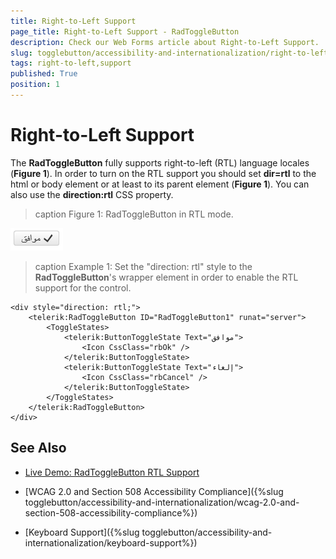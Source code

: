 ```yaml
---
title: Right-to-Left Support
page_title: Right-to-Left Support - RadToggleButton
description: Check our Web Forms article about Right-to-Left Support.
slug: togglebutton/accessibility-and-internationalization/right-to-left-support
tags: right-to-left,support
published: True
position: 1
---
```


# Right-to-Left Support

The **RadToggleButton** fully supports right-to-left (RTL) language locales (**Figure 1**). In order to turn on the RTL support you should set **dir=rtl** to the html or body element or at least to its parent element (**Figure 1**).  You can also use the **direction:rtl** CSS property. 

>caption Figure 1: RadToggleButton in RTL mode.

![RadToggleButton-rtl](images/togglebutton-rtl.png)

>caption Example 1: Set the "direction: rtl" style to the **RadToggleButton**'s wrapper element in order to enable the RTL support for the control.

````ASP.NET
<div style="direction: rtl;">
	<telerik:RadToggleButton ID="RadToggleButton1" runat="server">
		<ToggleStates>
			<telerik:ButtonToggleState Text="موافق">
				<Icon CssClass="rbOk" />
			</telerik:ButtonToggleState>
			<telerik:ButtonToggleState Text="إلغاء">
				<Icon CssClass="rbCancel" />
			</telerik:ButtonToggleState>
		</ToggleStates>
	</telerik:RadToggleButton>
</div>
````

## See Also

 * [Live Demo: RadToggleButton RTL Support](https://demos.telerik.com/aspnet-ajax/togglebutton/examples/righttoleft/defaultcs.aspx)

 * [WCAG 2.0 and Section 508 Accessibility Compliance]({%slug togglebutton/accessibility-and-internationalization/wcag-2.0-and-section-508-accessibility-compliance%})

 * [Keyboard Support]({%slug togglebutton/accessibility-and-internationalization/keyboard-support%})
